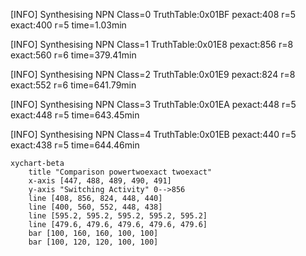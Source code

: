 [INFO] Synthesising NPN Class=0 TruthTable:0x01BF pexact:408 r=5 exact:400 r=5 time=1.03min 

[INFO] Synthesising NPN Class=1 TruthTable:0x01E8 pexact:856 r=8 exact:560 r=6 time=379.41min 

[INFO] Synthesising NPN Class=2 TruthTable:0x01E9 pexact:824 r=8 exact:552 r=6 time=641.79min 

[INFO] Synthesising NPN Class=3 TruthTable:0x01EA pexact:448 r=5 exact:448 r=5 time=643.45min 

[INFO] Synthesising NPN Class=4 TruthTable:0x01EB pexact:440 r=5 exact:438 r=5 time=644.46min 

```mermaid
xychart-beta
    title "Comparison powertwoexact twoexact"
    x-axis [447, 488, 489, 490, 491]
    y-axis "Switching Activity" 0-->856
    line [408, 856, 824, 448, 440]
    line [400, 560, 552, 448, 438]
    line [595.2, 595.2, 595.2, 595.2, 595.2]
    line [479.6, 479.6, 479.6, 479.6, 479.6]
    bar [100, 160, 160, 100, 100]
    bar [100, 120, 120, 100, 100]
```

